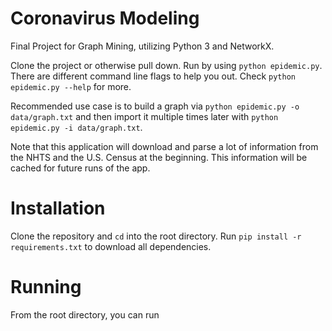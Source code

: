 # Coronavirus Modeling
Final Project for Graph Mining, utilizing Python 3 and NetworkX.

Clone the project or otherwise pull down. Run by using `python epidemic.py`. There are different command line flags to help you out. Check `python epidemic.py --help` for more.

Recommended use case is to build a graph via `python epidemic.py -o data/graph.txt` and then import it multiple times later with `python epidemic.py -i data/graph.txt`.

Note that this application will download and parse a lot of information from the NHTS and the U.S. Census at the beginning. This information will be cached for future runs of the app.

# Installation
Clone the repository and `cd` into the root directory. Run `pip install -r requirements.txt` to download all dependencies.

# Running
From the root directory, you can run 